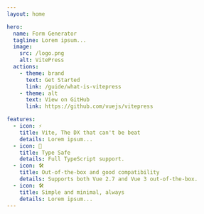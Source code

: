 ```yaml
---
layout: home

hero:
  name: Form Generator
  tagline: Lorem ipsum...
  image:
    src: /logo.png
    alt: VitePress
  actions:
    - theme: brand
      text: Get Started
      link: /guide/what-is-vitepress
    - theme: alt
      text: View on GitHub
      link: https://github.com/vuejs/vitepress

features:
  - icon: ⚡️
    title: Vite, The DX that can't be beat
    details: Lorem ipsum...
  - icon: 🖖
    title: Type Safe
    details: Full TypeScript support.
  - icon: 🛠️
    title: Out-of-the-box and good compatibility
    details: Supports both Vue 2.7 and Vue 3 out-of-the-box.
  - icon: 🛠️
    title: Simple and minimal, always
    details: Lorem ipsum...
---
```

